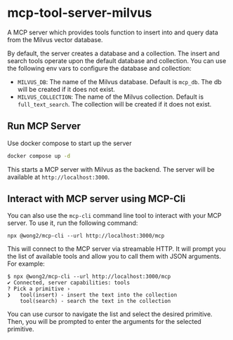 # mcp-tool-server-milvus
A MCP server which provides tools function to insert into and query data from the Milvus vector database.

By default, the server creates a database and a collection. The insert and search tools operate upon
the default database and collection. You can use the following env vars to configure the database and collection:
- `MILVUS_DB`: The name of the Milvus database. Default is `mcp_db`. The db will be created if it does not exist.
- `MILVUS_COLLECTION`: The name of the Milvus collection. Default is `full_text_search`.
  The collection will be created if it does not exist.

## Run MCP Server

Use docker compose to start up the server
```bash
docker compose up -d
```

This starts a MCP server with Milvus as the backend. The server will be available at `http://localhost:3000`.

## Interact with MCP server using MCP-Cli

You can also use the `mcp-cli` command line tool to interact with your MCP server. To use it, run the following command:
```
npx @wong2/mcp-cli --url http://localhost:3000/mcp
```

This will connect to the MCP server via streamable HTTP. It will prompt you the list of available tools and allow you to call them with JSON arguments. For example:
```
$ npx @wong2/mcp-cli --url http://localhost:3000/mcp
✔ Connected, server capabilities: tools
? Pick a primitive ›
❯   tool(insert) - insert the text into the collection
    tool(search) - search the text in the collection
```
You can use cursor to navigate the list and select the desired primitive. Then, you will be prompted to enter the arguments for the selected primitive.
